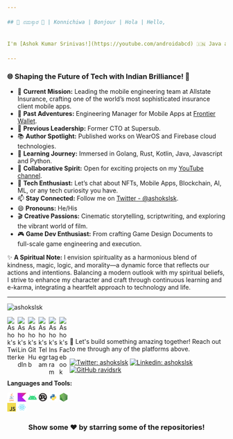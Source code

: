 ```yaml
---

## 🌟 ನಮಸ್ಕಾರ 🙏 | Konnichiwa | Bonjour | Hola | Hello, 


I'm [Ashok Kumar Srinivas!](https://youtube.com/androidabcd) 🇮🇳 Java and Kotlin technologies expert.

---
```

### 🌐 Shaping the Future of Tech with Indian Brilliance! 🚀

- 🔭 **Current Mission:** Leading the mobile engineering team at Allstate Insurance, crafting one of the world’s most sophisticated insurance client mobile apps.
- 🔄 **Past Adventures:** Engineering Manager for Mobile Apps at [Frontier Wallet](https://www.frontier.xyz/).
- 🌟 **Previous Leadership:** Former CTO at Supersub.
- 📚 **Author Spotlight:** Published works on WearOS and Firebase cloud technologies.
- 🌱 **Learning Journey:** Immersed in Golang, Rust, Kotlin, Java, Javascript and Python.
- 👯 **Collaborative Spirit:** Open for exciting projects on my [YouTube channel](https://youtube.com/androidabcd).
- 💬 **Tech Enthusiast:** Let’s chat about NFTs, Mobile Apps, Blockchain, AI, ML, or any tech curiosity you have.
- 📫 **Stay Connected:** Follow me on [Twitter - @ashokslsk](https://twitter.com/ashokslsk).
- 😄 **Pronouns:** He/His
- 🎬 **Creative Passions:** Cinematic storytelling, scriptwriting, and exploring the vibrant world of film.
- 🎮 **Game Dev Enthusiast:** From crafting Game Design Documents to full-scale game engineering and execution.

✨ **A Spiritual Note:** I envision spirituality as a harmonious blend of kindness, magic, logic, and morality—a dynamic force that reflects our actions and intentions. Balancing a modern outlook with my spiritual beliefs, I strive to enhance my character and craft through continuous learning and e-karma, integrating a heartfelt approach to technology and life.

---


<p align="left"> 
  <img src="https://komarev.com/ghpvc/?username=ashokslsk&label=Profile+Views&color=blue&style=plastic" alt="ashokslsk" />
</p>

<a href="https://twitter.com/ashokslsk" target="_blank">
  <img align="left" alt="Ashok's Twitter" width="24px" src="https://cdn.jsdelivr.net/npm/simple-icons@v3/icons/twitter.svg" />
</a>
<a href="https://linkedin.com/in/ashokslsk" target="_blank">
  <img align="left" alt="Ashok's LinkedIn" width="24px" src="https://cdn.jsdelivr.net/npm/simple-icons@v3/icons/linkedin.svg" />
</a>
<a href="https://github.com/ashokslsk" target="_blank">
  <img align="left" alt="Ashok's GitHub" width="24px" src="https://cdn.jsdelivr.net/npm/simple-icons@v3/icons/github.svg" />
</a>
<a href="https://t.me/ashokslsk" target="_blank">
  <img align="left" alt="Ashok's Telegram" width="24px" src="https://cdn.jsdelivr.net/npm/simple-icons@v3/icons/telegram.svg" />
</a>
<a href="https://instagram.com/ashokslsk/" target="_blank">
  <img align="left" alt="Ashok's Instagram" width="24px" src="https://cdn.jsdelivr.net/npm/simple-icons@v3/icons/instagram.svg" />
</a>
<a href="https://www.facebook.com/ashokslsk/" target="_blank">
  <img align="left" alt="Ashok's Facebook" width="24px" src="https://cdn.jsdelivr.net/npm/simple-icons@v3/icons/facebook.svg" />
</a>

<br/>
<br/>
<p align="left">
  🚀 Let's build something amazing together! Reach out to me through any of the platforms above.
</p>


[![Twitter: ashokslsk](https://img.shields.io/twitter/follow/ashokslsk?style=social)](https://twitter.com/ashokslsk)
[![Linkedin: ashokslsk](https://img.shields.io/badge/-ashokslsk-blue?style=flat-square&logo=Linkedin&logoColor=white&link=https://www.linkedin.com/in/ashokslsk/)](https://www.linkedin.com/in/ashokslsk/)
[![GitHub ravidsrk](https://img.shields.io/github/followers/ashokslsk?label=follow&style=social)](https://github.com/ashokslsk)


**Languages and Tools:**  

<code><img height="20" src="https://raw.githubusercontent.com/github/explore/80688e429a7d4ef2fca1e82350fe8e3517d3494d/topics/java/java.png"></code>
<code><img height="20" src="https://raw.githubusercontent.com/github/explore/80688e429a7d4ef2fca1e82350fe8e3517d3494d/topics/kotlin/kotlin.png"></code>
<code><img height="20" src="https://raw.githubusercontent.com/github/explore/80688e429a7d4ef2fca1e82350fe8e3517d3494d/topics/android/android.png"></code>
<code><img height="20" src="https://raw.githubusercontent.com/github/explore/80688e429a7d4ef2fca1e82350fe8e3517d3494d/topics/rust/rust.png"></code>
<code><img height="20" src="https://raw.githubusercontent.com/github/explore/80688e429a7d4ef2fca1e82350fe8e3517d3494d/topics/python/python.png"></code>
<code><img height="20" src="https://raw.githubusercontent.com/github/explore/80688e429a7d4ef2fca1e82350fe8e3517d3494d/topics/nodejs/nodejs.png"></code>    
<code><img height="20" src="https://raw.githubusercontent.com/github/explore/80688e429a7d4ef2fca1e82350fe8e3517d3494d/topics/javascript/javascript.png"></code>
<code><img height="20" src="https://raw.githubusercontent.com/github/explore/80688e429a7d4ef2fca1e82350fe8e3517d3494d/topics/react/react.png"></code>



<div align="center">

### Show some ❤️ by starring some of the repositories! 

</div>
